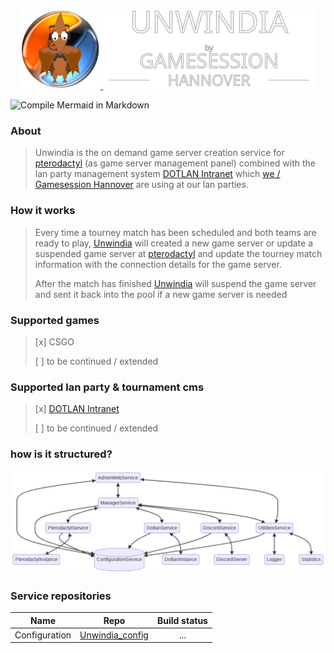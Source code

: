 <p align="center">
  <a href="https://github.com/gsh-lan/unwindia" target="blank"><img src="./.resources/images/logo.png" height="128" alt="unwindia logo">
  <a href="https://github.com/gsh-lan/unwindia" target="blank"><img src="./.resources/images/header.svg" height="128" alt="unwindia header" /></a>
</p>


![Compile Mermaid in Markdown](https://github.com/GSH-LAN/Unwindia/workflows/Compile%20Mermaid%20in%20Markdown/badge.svg?branch=master)

### About
> Unwindia is the on demand game server creation service for [pterodactyl](https://pterodactyl.io/) (as game server management panel) combined with the lan party management system [DOTLAN Intranet](http://intranet.dotlan.net/news/) which [we / Gamesession Hannover](https://xxl.gsh-lan.com/news/) are using at our lan parties.

### How it works
> Every time a tourney match has been scheduled and both teams are ready to play, [Unwindia](https://github.com/GSH-LAN/Unwindia) will created a new game server or update a suspended game server at [pterodactyl](https://pterodactyl.io/) and update the tourney match information with the connection details for the game server.
>
> After the match has finished [Unwindia](https://github.com/GSH-LAN/Unwindia) will suspend the game server and sent it back into the pool if a new game server is needed

### Supported games
> [x] CSGO
>
> [ ] to be continued / extended

### Supported lan party & tournament cms
> [x] [DOTLAN Intranet](http://intranet.dotlan.net/news/)
>
> [ ] to be continued / extended

### how is it structured?

![~mermaid diagram 1~](/.resources/structure-mermaid-md-1.png)

### Service repositories
| Name | Repo | Build status |
|:---:|:---:|:---:|
| Configuration | [Unwindia_config](https://github.com/GSH-LAN/Unwindia_config) | ... |